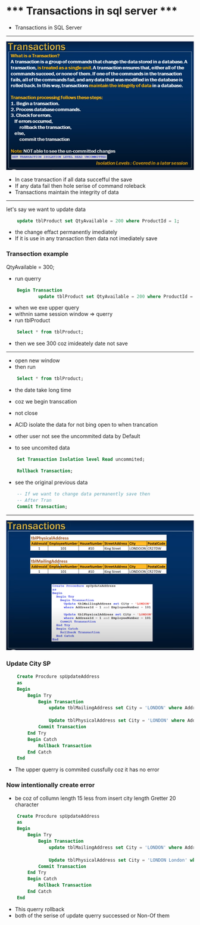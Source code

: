 
# *** Transactions in sql server ***

- Transactions in SQL Server 

--- 

<img src="./img/45.png" />

- In case transaction if all data succefful the save 
- If any data fail then hole serise of command roleback 
- Transactions maintain the integrity of data


--- 

let's say we want to update data 

```sql
    update tblProduct set QtyAvailable = 200 where ProductId = 1;
``` 
- the change effact permanently imediately 
- If it is use in any transaction then data not imediately save

### Transection example 

QtyAvailable = 300;

- run querry

```sql
    Begin Transaction
            update tblProduct set QtyAvailable = 200 where ProductId = 1;

```
- when we exe upper query 
- withnin same session window => querry 
- run tblProduct 

```sql
    Select * from tblProduct;
```

- then we see 300 coz imideately date not save

---

- open new window 
- then run 

```sql
    Select * from tblProduct;
```

- the date take long time 
- coz we begin transcation 
- not close
- ACID isolate the data for not bing open to when trancation 
- other user not see the uncommited data by Default 

- to see uncomited data 

```sql
    Set Transaction Isolation level Read uncommited;
```

```sql
    Rollback Transaction;
```
- see the original previous data 

```sql
    -- If we want to change data permanently save then
    -- After Tran
    Commit Transaction; 
```



---
<img src="./img/C_46.png" />

### Update City  SP

```sql
    Create Procdure spUpdateAddress
    as
    Begin
        Begin Try
            Begin Transaction
                update tblMailingAddress set City = 'LONDON' where AddressId = 1 and EmployeeNumber = 101

                Update tblPhysicalAddress set City = 'LONDON' where AddressId = 1 and EmployeeNumber = 101
            Commit Transaction
        End Try
        Begin Catch
            Rollback Transaction
        End Catch
    End
```

- The upper querry is commited cussfully coz it has no error 

### Now intentionally create error 

- be coz of collumn length 15 less from insert city length Gretter 20 character 


```sql
    Create Procdure spUpdateAddress
    as
    Begin
        Begin Try
            Begin Transaction
                update tblMailingAddress set City = 'LONDON' where AddressId = 1 and EmployeeNumber = 101

                Update tblPhysicalAddress set City = 'LONDON London' where AddressId = 1 and EmployeeNumber = 101
            Commit Transaction
        End Try
        Begin Catch
            Rollback Transaction
        End Catch
    End
```

- This querry rollback 
- both of the serise of update querry successed or Non-Of them
